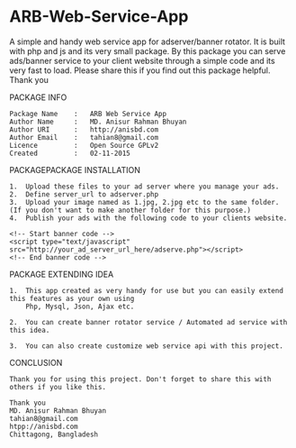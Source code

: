 # ARB-Web-Service-App
A simple and handy web service app for adserver/banner rotator. It is built with php and js and its very small package. By this package you can serve ads/banner service to your client website through a simple code and its very fast to load. Please share this if you find out this package helpful. Thank you

PACKAGE INFO

	Package Name 	: 	ARB Web Service App
	Author Name		: 	MD. Anisur Rahman Bhuyan
	Author URI 		: 	http://anisbd.com
	Author Email 	: 	tahian8@gmail.com
	Licence			:	Open Source GPLv2
	Created 		:	02-11-2015



PACKAGEPACKAGE INSTALLATION

	1. 	Upload these files to your ad server where you manage your ads.
	2. 	Define server_url to adserver.php
	3. 	Upload your image named as 1.jpg, 2.jpg etc to the same folder. (If you don't want to make another folder for this purpose.)
	4. 	Publish your ads with the following code to your clients website.

	<!-- Start banner code -->
	<script type="text/javascript" src="http://your_ad_server_url_here/adserve.php"></script>
	<!-- End banner code -->


PACKAGE EXTENDING IDEA

	1. 	This app created as very handy for use but you can easily extend this features as your own using
		Php, Mysql, Json, Ajax etc.

	2. 	You can create banner rotator service / Automated ad service with this idea.

	3. 	You can also create customize web service api with this project.


CONCLUSION

	Thank you for using this project. Don't forget to share this with others if you like this.

	Thank you
	MD. Anisur Rahman Bhuyan
	tahian8@gmail.com
	htpp://anisbd.com
	Chittagong, Bangladesh
